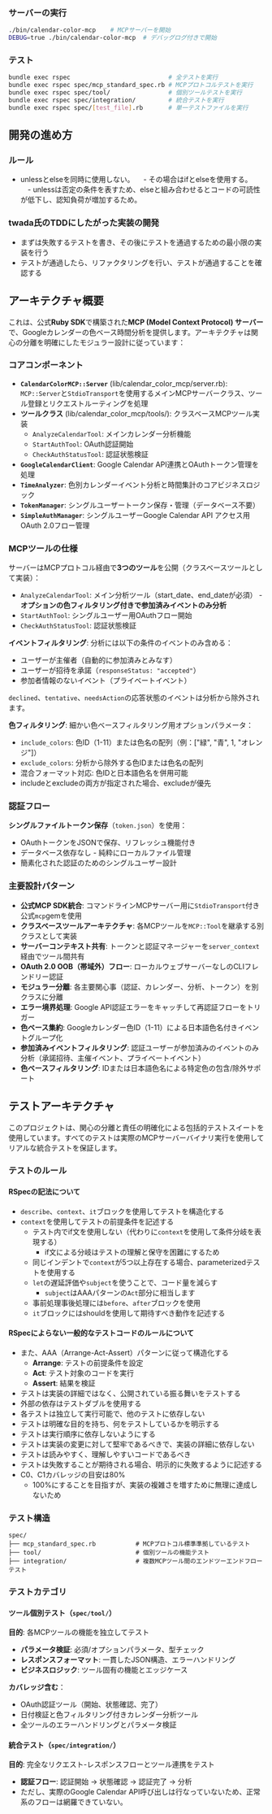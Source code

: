 
### サーバーの実行
```bash
./bin/calendar-color-mcp    # MCPサーバーを開始
DEBUG=true ./bin/calendar-color-mcp  # デバッグログ付きで開始
```

### テスト
```bash
bundle exec rspec                           # 全テストを実行
bundle exec rspec spec/mcp_standard_spec.rb # MCPプロトコルテストを実行
bundle exec rspec spec/tool/                # 個別ツールテストを実行
bundle exec rspec spec/integration/         # 統合テストを実行
bundle exec rspec spec/[test_file].rb       # 単一テストファイルを実行
```

## 開発の進め方
### ルール
- unlessとelseを同時に使用しない。
　- その場合はifとelseを使用する。
　- unlessは否定の条件を表すため、elseと組み合わせるとコードの可読性が低下し、認知負荷が増加するため。
### twada氏のTDDにしたがった実装の開発
- まずは失敗するテストを書き、その後にテストを通過するための最小限の実装を行う
- テストが通過したら、リファクタリングを行い、テストが通過することを確認する

## アーキテクチャ概要

これは、公式**Ruby SDK**で構築された**MCP (Model Context Protocol) サーバー**で、Googleカレンダーの色ベース時間分析を提供します。アーキテクチャは関心の分離を明確にしたモジュラー設計に従っています：

### コアコンポーネント

- **`CalendarColorMCP::Server`** (lib/calendar_color_mcp/server.rb): `MCP::Server`と`StdioTransport`を使用するメインMCPサーバークラス、ツール登録とリクエストルーティングを処理
- **ツールクラス** (lib/calendar_color_mcp/tools/): クラスベースMCPツール実装
  - `AnalyzeCalendarTool`: メインカレンダー分析機能
  - `StartAuthTool`: OAuth認証開始
  - `CheckAuthStatusTool`: 認証状態検証
- **`GoogleCalendarClient`**: Google Calendar API連携とOAuthトークン管理を処理
- **`TimeAnalyzer`**: 色別カレンダーイベント分析と時間集計のコアビジネスロジック
- **`TokenManager`**: シングルユーザートークン保存・管理（データベース不要）
- **`SimpleAuthManager`**: シングルユーザーGoogle Calendar API アクセス用OAuth 2.0フロー管理

### MCPツールの仕様

サーバーはMCPプロトコル経由で**3つのツール**を公開（クラスベースツールとして実装）：
- `AnalyzeCalendarTool`: メイン分析ツール（start_date、end_dateが必須） - **オプションの色フィルタリング付きで参加済みイベントのみ分析**
- `StartAuthTool`: シングルユーザー用OAuthフロー開始  
- `CheckAuthStatusTool`: 認証状態検証

**イベントフィルタリング**: 分析には以下の条件のイベントのみ含める：
- ユーザーが主催者（自動的に参加済みとみなす）
- ユーザーが招待を承諾（`responseStatus: "accepted"`）
- 参加者情報のないイベント（プライベートイベント）

`declined`、`tentative`、`needsAction`の応答状態のイベントは分析から除外されます。

**色フィルタリング**: 細かい色ベースフィルタリング用オプションパラメータ：
- `include_colors`: 色ID（1-11）または色名の配列（例：["緑", "青", 1, "オレンジ"]）
- `exclude_colors`: 分析から除外する色IDまたは色名の配列
- 混合フォーマット対応: 色IDと日本語色名を併用可能
- includeとexcludeの両方が指定された場合、excludeが優先

### 認証フロー

**シングルファイルトークン保存**（`token.json`）を使用：
- OAuthトークンをJSONで保存、リフレッシュ機能付き
- データベース依存なし - 純粋にローカルファイル管理
- 簡素化された認証のためのシングルユーザー設計

### 主要設計パターン

- **公式MCP SDK統合**: コマンドラインMCPサーバー用に`StdioTransport`付き公式`mcp`gemを使用
- **クラスベースツールアーキテクチャ**: 各MCPツールを`MCP::Tool`を継承する別クラスとして実装
- **サーバーコンテキスト共有**: トークンと認証マネージャーを`server_context`経由でツール間共有
- **OAuth 2.0 OOB（帯域外）フロー**: ローカルウェブサーバーなしのCLIフレンドリー認証
- **モジュラー分離**: 各主要関心事（認証、カレンダー、分析、トークン）を別クラスに分離
- **エラー境界処理**: Google API認証エラーをキャッチして再認証フローをトリガー
- **色ベース集約**: Googleカレンダー色ID（1-11）による日本語色名付きイベントグループ化
- **参加済みイベントフィルタリング**: 認証ユーザーが参加済みのイベントのみ分析（承諾招待、主催イベント、プライベートイベント）
- **色ベースフィルタリング**: IDまたは日本語色名による特定色の包含/除外サポート

## テストアーキテクチャ

このプロジェクトは、関心の分離と責任の明確化による包括的テストスイートを使用しています。すべてのテストは実際のMCPサーバーバイナリ実行を使用してリアルな統合テストを保証します。

### テストのルール

#### RSpecの記法について
- `describe`、`context`、`it`ブロックを使用してテストを構造化する
- `context`を使用してテストの前提条件を記述する
  - テスト内でif文を使用しない（代わりに`context`を使用して条件分岐を表現する） 
    - if文による分岐はテストの理解と保守を困難にするため
  - 同じインデントで`context`が5つ以上存在する場合、parameterizedテストを使用する
  - `let`の遅延評価や`subject`を使うことで、コード量を減らす
    - `subject`はAAAパターンの`Act`部分に相当します
  - 事前処理事後処理には`before`、`after`ブロックを使用
  - `it`ブロックにはshouldを使用して期待すべき動作を記述する

#### RSpecによらない一般的なテストコードのルールについて
- また、AAA（Arrange-Act-Assert）パターンに従って構造化する
  - **Arrange**: テストの前提条件を設定
  - **Act**: テスト対象のコードを実行 
  - **Assert**: 結果を検証
- テストは実装の詳細ではなく、公開されている振る舞いをテストする
- 外部の依存はテストダブルを使用する
- 各テストは独立して実行可能で、他のテストに依存しない
- テストは明確な目的を持ち、何をテストしているかを明示する
- テストは実行順序に依存しないようにする
- テストは実装の変更に対して堅牢であるべきで、実装の詳細に依存しない
- テストは読みやすく、理解しやすいコードであるべき
- テストは失敗することが期待される場合、明示的に失敗するように記述する
- C0、C1カバレッジの目安は80%
  - 100%にすることを目指すが、実装の複雑さを増すために無理に達成しないため

### テスト構造

```
spec/
├── mcp_standard_spec.rb           # MCPプロトコル標準準拠しているテスト
├── tool/                          # 個別ツールの機能テスト
├── integration/                   # 複数MCPツール間のエンドツーエンドフローテスト
```

### テストカテゴリ

#### ツール個別テスト（`spec/tool/`）
**目的**: 各MCPツールの機能を独立してテスト
- **パラメータ検証**: 必須/オプションパラメータ、型チェック
- **レスポンスフォーマット**: 一貫したJSON構造、エラーハンドリング
- **ビジネスロジック**: ツール固有の機能とエッジケース

**カバレッジ含む**：
- OAuth認証ツール（開始、状態確認、完了）
- 日付検証と色フィルタリング付きカレンダー分析ツール
- 全ツールのエラーハンドリングとパラメータ検証

#### 統合テスト（`spec/integration/`）
**目的**: 完全なリクエスト-レスポンスフローとツール連携をテスト
- **認証フロー**: 認証開始 → 状態確認 → 認証完了 → 分析
- ただし、実際のGoogle Calendar API呼び出しは行なっていないため、正常系のフローは網羅できていない。
